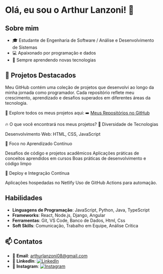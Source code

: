 # Olá, eu sou o Arthur Lanzoni! 👋

## Sobre mim

- 🎓 Estudante de Engenharia de Software / Análise e Desenvolvimento de Sistemas
- 💻 Apaixonado por programação e dados
- 🚀 Sempre aprendendo novas tecnologias

## 🚀 Projetos Destacados
Meu GitHub contém uma coleção de projetos que desenvolvi ao longo da minha jornada como programador. Cada repositório reflete meu crescimento, aprendizado e desafios superados em diferentes áreas da tecnologia.

🔗 Explore todos os meus projetos aqui:
➡️ <a href="https://github.com/Lanzoni15?tab=repositories">Meus Repositórios no GitHub</a>

🔥 O que você encontrará nos meus projetos?
📌 Diversidade de Tecnologias

Desenvolvimento Web: HTML, CSS, JavaScript

🎯 Foco no Aprendizado Contínuo

Desafios de código e projetos acadêmicos
Aplicações práticas de conceitos aprendidos em cursos
Boas práticas de desenvolvimento e código limpo

🚀 Deploy e Integração Contínua

Aplicações hospedadas no Netlify
Uso de GitHub Actions para automação.

## Habilidades

- **Linguagens de Programação**: JavaScript, Python, Java, TypeScript
- **Frameworks**: React, Node.js, Django, Angular
- **Ferramentas**: Git, VS Code, Banco de Dados, Html, Css
- **Soft Skills**: Comunicação, Trabalho em Equipe, Análise Crítica

## 📫 Contatos

- 📧 **Email**: [arthurlanzoni08@gmail.com](mailto:arthurlanzoni08@gmail.com)
- 💼 **LinkedIn**: [![LinkedIn](https://img.shields.io/badge/LinkedIn-0077B5?style=for-the-badge&logo=linkedin&logoColor=white)](https://www.linkedin.com/in/arthur-lanzoni-a838b721a/)
- 📸 **Instagram**: [![Instagram](https://img.shields.io/badge/Instagram-E4405F?style=for-the-badge&logo=instagram&logoColor=white)](https://www.instagram.com/_.lanzoni/)
